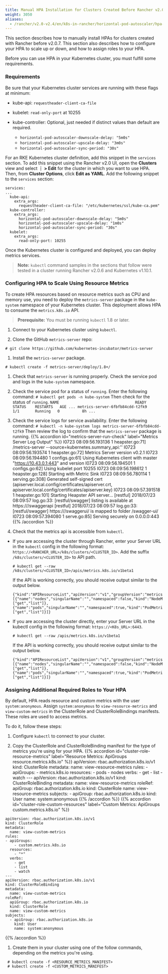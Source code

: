 ```yaml
---
title: Manual HPA Installation for Clusters Created Before Rancher v2.0.7
weight: 3050
aliases:
  - /rancher/v2.0-v2.4/en/k8s-in-rancher/horizontal-pod-autoscaler/hpa-for-rancher-before-2_0_7
---
```


This section describes how to manually install HPAs for clusters created with Rancher before v2.0.7. This section also describes how to configure your HPA to scale up or down, and how to assign roles to your HPA.

Before you can use HPA in your Kubernetes cluster, you must fulfill some requirements.

### Requirements

Be sure that your Kubernetes cluster services are running with these flags at minimum:

- kube-api: `requestheader-client-ca-file`
- kubelet: `read-only-port` at 10255
- kube-controller: Optional, just needed if distinct values than default are required.

  - `horizontal-pod-autoscaler-downscale-delay: "5m0s"`
  - `horizontal-pod-autoscaler-upscale-delay: "3m0s"`
  - `horizontal-pod-autoscaler-sync-period: "30s"`

For an RKE Kubernetes cluster definition, add this snippet in the `services` section. To add this snippet using the Rancher v2.0 UI, open the **Clusters** view and select **&#8942; > Edit** for the cluster in which you want to use HPA. Then, from **Cluster Options**, click **Edit as YAML**. Add the following snippet to the `services` section:

```
services:
...
  kube-api:
    extra_args:
      requestheader-client-ca-file: "/etc/kubernetes/ssl/kube-ca.pem"
  kube-controller:
    extra_args:
      horizontal-pod-autoscaler-downscale-delay: "5m0s"
      horizontal-pod-autoscaler-upscale-delay: "1m0s"
      horizontal-pod-autoscaler-sync-period: "30s"
  kubelet:
    extra_args:
      read-only-port: 10255
```

Once the Kubernetes cluster is configured and deployed, you can deploy metrics services.

>**Note:** `kubectl` command samples in the sections that follow were tested in a cluster running Rancher v2.0.6 and Kubernetes v1.10.1.

### Configuring HPA to Scale Using Resource Metrics

To create HPA resources based on resource metrics such as CPU and memory use, you need to deploy the `metrics-server` package in the `kube-system` namespace of your Kubernetes cluster. This deployment allows HPA to consume the `metrics.k8s.io` API.

>**Prerequisite:** You must be running `kubectl` 1.8 or later.

1. Connect to your Kubernetes cluster using `kubectl`.

1. Clone the GitHub `metrics-server` repo:
  ```
  # git clone https://github.com/kubernetes-incubator/metrics-server
  ```

1. Install the `metrics-server` package.
  ```
  # kubectl create -f metrics-server/deploy/1.8+/
  ```

1. Check that `metrics-server` is running properly. Check the service pod and logs in the `kube-system` namespace.

  1. Check the service pod for a status of `running`. Enter the following command:
    ```
    # kubectl get pods -n kube-system
    ```
    Then check for the status of `running`.
    ```
    NAME                                  READY     STATUS    RESTARTS   AGE
    ...
    metrics-server-6fbfb84cdd-t2fk9       1/1       Running   0          8h
    ...
    ```
  1. Check the service logs for service availability. Enter the following command:
    ```
    # kubectl -n kube-system logs metrics-server-6fbfb84cdd-t2fk9
    ```
    Then review the log to confirm that the `metrics-server` package is running.
    {{% accordion id="metrics-server-run-check" label="Metrics Server Log Output" %}}
    I0723 08:09:56.193136       1 heapster.go:71] /metrics-server --source=kubernetes.summary_api:''
    I0723 08:09:56.193574       1 heapster.go:72] Metrics Server version v0.2.1
    I0723 08:09:56.194480       1 configs.go:61] Using Kubernetes client with master "https://10.43.0.1:443" and version
    I0723 08:09:56.194501       1 configs.go:62] Using kubelet port 10255
    I0723 08:09:56.198612       1 heapster.go:128] Starting with Metric Sink
    I0723 08:09:56.780114       1 serving.go:308] Generated self-signed cert (apiserver.local.config/certificates/apiserver.crt, apiserver.local.config/certificates/apiserver.key)
    I0723 08:09:57.391518       1 heapster.go:101] Starting Heapster API server...
    [restful] 2018/07/23 08:09:57 log.go:33: [restful/swagger] listing is available at https:///swaggerapi
    [restful] 2018/07/23 08:09:57 log.go:33: [restful/swagger] https:///swaggerui/ is mapped to folder /swagger-ui/
    I0723 08:09:57.394080       1 serve.go:85] Serving securely on 0.0.0.0:443
    {{% /accordion %}}


1. Check that the metrics api is accessible from `kubectl`.


  - If you are accessing the cluster through Rancher, enter your Server URL in the `kubectl` config in the following format: `https://<RANCHER_URL>/k8s/clusters/<CLUSTER_ID>`. Add the suffix `/k8s/clusters/<CLUSTER_ID>` to API path.
    ```
    # kubectl get --raw /k8s/clusters/<CLUSTER_ID>/apis/metrics.k8s.io/v1beta1
    ```
    If the API is working correctly, you should receive output similar to the output below.
    ```
    {"kind":"APIResourceList","apiVersion":"v1","groupVersion":"metrics.k8s.io/v1beta1","resources":[{"name":"nodes","singularName":"","namespaced":false,"kind":"NodeMetrics","verbs":["get","list"]},{"name":"pods","singularName":"","namespaced":true,"kind":"PodMetrics","verbs":["get","list"]}]}
    ```

  - If you are accessing the cluster directly, enter your Server URL in the kubectl config in the following format: `https://<K8s_URL>:6443`.
    ```
    # kubectl get --raw /apis/metrics.k8s.io/v1beta1
    ```
    If the API is working correctly, you should receive output similar to the output below.
    ```
    {"kind":"APIResourceList","apiVersion":"v1","groupVersion":"metrics.k8s.io/v1beta1","resources":[{"name":"nodes","singularName":"","namespaced":false,"kind":"NodeMetrics","verbs":["get","list"]},{"name":"pods","singularName":"","namespaced":true,"kind":"PodMetrics","verbs":["get","list"]}]}
    ```

### Assigning Additional Required Roles to Your HPA

By default, HPA reads resource and custom metrics with the user `system:anonymous`. Assign `system:anonymous` to `view-resource-metrics` and `view-custom-metrics` in the ClusterRole and ClusterRoleBindings manifests. These roles are used to access metrics.

To do it, follow these steps:

1. Configure `kubectl` to connect to your cluster.

1. Copy the ClusterRole and ClusterRoleBinding manifest for the type of metrics you're using for your HPA.
  {{% accordion id="cluster-role-resource-metrics" label="Resource Metrics: ApiGroups resource.metrics.k8s.io" %}}
        apiVersion: rbac.authorization.k8s.io/v1
        kind: ClusterRole
        metadata:
          name: view-resource-metrics
        rules:
        - apiGroups:
            - metrics.k8s.io
          resources:
            - pods
            - nodes
          verbs:
            - get
            - list
            - watch
        ---
        apiVersion: rbac.authorization.k8s.io/v1
        kind: ClusterRoleBinding
        metadata:
          name: view-resource-metrics
        roleRef:
          apiGroup: rbac.authorization.k8s.io
          kind: ClusterRole
          name: view-resource-metrics
        subjects:
          - apiGroup: rbac.authorization.k8s.io
            kind: User
            name: system:anonymous
    {{% /accordion %}}
{{% accordion id="cluster-role-custom-resources" label="Custom Metrics: ApiGroups custom.metrics.k8s.io" %}}

  ```
  apiVersion: rbac.authorization.k8s.io/v1
  kind: ClusterRole
  metadata:
    name: view-custom-metrics
  rules:
  - apiGroups:
      - custom.metrics.k8s.io
    resources:
      - "*"
    verbs:
      - get
      - list
      - watch
  ---
  apiVersion: rbac.authorization.k8s.io/v1
  kind: ClusterRoleBinding
  metadata:
    name: view-custom-metrics
  roleRef:
    apiGroup: rbac.authorization.k8s.io
    kind: ClusterRole
    name: view-custom-metrics
  subjects:
    - apiGroup: rbac.authorization.k8s.io
      kind: User
      name: system:anonymous
  ```
{{% /accordion %}}
1. Create them in your cluster using one of the follow commands, depending on the metrics you're using.
 ```
  # kubectl create -f <RESOURCE_METRICS_MANIFEST>
  # kubectl create -f <CUSTOM_METRICS_MANIFEST>
  ```
